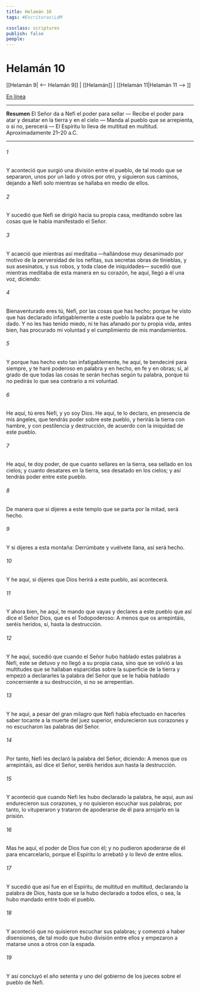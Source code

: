 ```yaml
---
title: Helamán 10
tags: #Escrituras\LdM

cssclass: scriptures
publish: false
people:
---
```


# Helamán 10
[[Helamán 9| <-- Helamán 9]] | [[Helamán]] | [[Helamán 11|Helamán 11 --> ]]

[En línea](https://churchofjesuschrist.org/study/scriptures/bofm/hel/10?lang=spa)

---
__Resumen__
El Señor da a Nefi el poder para sellar — Recibe el poder para atar y desatar en la tierra y en el cielo — Manda al pueblo que se arrepienta, o si no, perecerá — El Espíritu lo lleva de multitud en multitud. Aproximadamente 21–20 a.C.

---
###### 1 
Y aconteció que surgió una división entre el pueblo, de tal modo que se separaron, unos por un lado y otros por otro, y siguieron sus caminos, dejando a Nefi solo mientras se hallaba en medio de ellos.

###### 2 
Y sucedió que Nefi se dirigió hacia su propia casa, meditando sobre las cosas que le había manifestado el Señor.

###### 3 
Y acaeció que mientras así meditaba —hallándose muy desanimado por motivo de la perversidad de los nefitas, sus secretas obras de tinieblas, y sus asesinatos, y sus robos, y toda clase de iniquidades— sucedió que mientras meditaba de esta manera en su corazón, he aquí, llegó a él una voz, diciendo:

###### 4 
Bienaventurado eres tú, Nefi, por las cosas que has hecho; porque he visto que has declarado infatigablemente a este pueblo la palabra que te he dado. Y no les has tenido miedo, ni te has afanado por tu propia vida, antes bien, has procurado mi voluntad y el cumplimiento de mis mandamientos.

###### 5 
Y porque has hecho esto tan infatigablemente, he aquí, te bendeciré para siempre, y te haré poderoso en palabra y en hecho, en fe y en obras; sí, al grado de que todas las cosas te serán hechas según tu palabra, porque tú no pedirás lo que sea contrario a mi voluntad.

###### 6 
He aquí, tú eres Nefi, y yo soy Dios. He aquí, te lo declaro, en presencia de mis ángeles, que tendrás poder sobre este pueblo, y herirás la tierra con hambre, y con pestilencia y destrucción, de acuerdo con la iniquidad de este pueblo.

###### 7 
He aquí, te doy poder, de que cuanto sellares en la tierra, sea sellado en los cielos; y cuanto desatares en la tierra, sea desatado en los cielos; y así tendrás poder entre este pueblo.

###### 8 
De manera que si dijeres a este templo que se parta por la mitad, será hecho.

###### 9 
Y si dijeres a esta montaña: Derrúmbate y vuélvete llana, así será hecho.

###### 10 
Y he aquí, si dijeres que Dios herirá a este pueblo, así acontecerá.

###### 11 
Y ahora bien, he aquí, te mando que vayas y declares a este pueblo que así dice el Señor Dios, que es el Todopoderoso: A menos que os arrepintáis, seréis heridos, sí, hasta la destrucción.

###### 12 
Y he aquí, sucedió que cuando el Señor hubo hablado estas palabras a Nefi, este se detuvo y no llegó a su propia casa, sino que se volvió a las multitudes que se hallaban esparcidas sobre la superficie de la tierra y empezó a declararles la palabra del Señor que se le había hablado concerniente a su destrucción, si no se arrepentían.

###### 13 
Y he aquí, a pesar del gran milagro que Nefi había efectuado en hacerles saber tocante a la muerte del juez superior, endurecieron sus corazones y no escucharon las palabras del Señor.

###### 14 
Por tanto, Nefi les declaró la palabra del Señor, diciendo: A menos que os arrepintáis, así dice el Señor, seréis heridos aun hasta la destrucción.

###### 15 
Y aconteció que cuando Nefi les hubo declarado la palabra, he aquí, aun así endurecieron sus corazones, y no quisieron escuchar sus palabras; por tanto, lo vituperaron y trataron de apoderarse de él para arrojarlo en la prisión.

###### 16 
Mas he aquí, el poder de Dios fue con él; y no pudieron apoderarse de él para encarcelarlo, porque el Espíritu lo arrebató y lo llevó de entre ellos.

###### 17 
Y sucedió que así fue en el Espíritu, de multitud en multitud, declarando la palabra de Dios, hasta que se la hubo declarado a todos ellos, o sea, la hubo mandado entre todo el pueblo.

###### 18 
Y aconteció que no quisieron escuchar sus palabras; y comenzó a haber disensiones, de tal modo que hubo división entre ellos y empezaron a matarse unos a otros con la espada.

###### 19 
Y así concluyó el año setenta y uno del gobierno de los jueces sobre el pueblo de Nefi.

